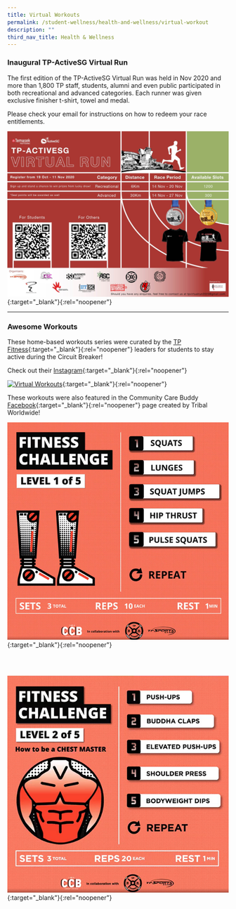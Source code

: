 ```yaml
---
title: Virtual Workouts
permalink: /student-wellness/health-and-wellness/virtual-workout
description: ""
third_nav_title: Health & Wellness
---
```

### Inaugural TP-ActiveSG Virtual Run

The first edition of the TP-ActiveSG Virtual Run was held in Nov 2020 and more than 1,800 TP staff, students, alumni and even public participated in both recreational and advanced categories. Each runner was given exclusive finisher t-shirt, towel and medal.  

Please check your email for instructions on how to redeem your race entitlements.

[![TP-ActiveSG](/images/BeAwesome-TPVirtualRun.jpeg)](https://www.tpstudentsunion.com/tp-virtual-run){:target="_blank"}{:rel="noopener"}

---
### Awesome Workouts ###
These home-based workouts series were curated by the [TP Fitness](/sports/tp_fitness){:target="_blank"}{:rel="noopener"} leaders for students to stay active during the Circuit Breaker!

Check out their [Instagram](https://www.instagram.com/tpfitnessofficial/){:target="_blank"}{:rel="noopener"}

[![Virtual Workouts](/images/BeAwesome-Virtual_Workout.png)](https://www.instagram.com/tpfitnessofficial/){:target="_blank"}{:rel="noopener"}

These workouts were also featured in the Community Care Buddy [Facebook](https://www.facebook.com/iamaccb.sg/){:target="_blank"}{:rel="noopener"} page created by Tribal Worldwide!

[![Community Care Buddy](/images/BeAwesome-Virtual_Workout_iamccb2.png)](https://www.facebook.com/iamaccb.sg/videos/647361315911659){:target="_blank"}{:rel="noopener"}

<br>
<br>

[![Community Care Buddy](/images/BeAwesome-Virtual_Workout_iamccb1.png)](https://www.facebook.com/iamaccb.sg/videos/654879775449245){:target="_blank"}{:rel="noopener"}